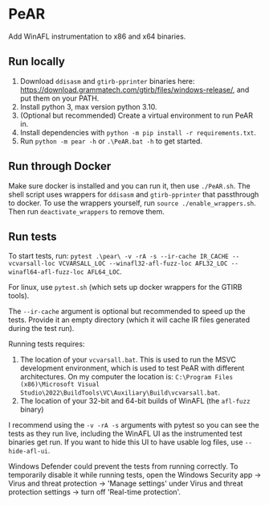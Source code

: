 # PeAR

Add WinAFL instrumentation to x86 and x64 binaries.


## Run locally
1. Download `ddisasm` and `gtirb-pprinter` binaries here: https://download.grammatech.com/gtirb/files/windows-release/, and put them on your PATH.
2. Install python 3, max version python 3.10.
3. (Optional but recommended) Create a virtual environment to run PeAR in.
4. Install dependencies with `python -m pip install -r requirements.txt`.
3. Run `python -m pear -h` or `.\PeAR.bat -h` to get started.

## Run through Docker
Make sure docker is installed and you can run it, then use `./PeAR.sh`. The shell script uses wrappers for `ddisasm` and `gtirb-pprinter` that passthrough to docker.
To use the wrappers yourself, run `source ./enable_wrappers.sh`. Then run `deactivate_wrappers` to remove them.

## Run tests
To start tests, run: `pytest .\pear\ -v -rA -s --ir-cache IR_CACHE --vcvarsall-loc VCVARSALL_LOC --winafl32-afl-fuzz-loc AFL32_LOC --winafl64-afl-fuzz-loc AFL64_LOC`.

For linux, use `pytest.sh` (which sets up docker wrappers for the GTIRB tools).

The `--ir-cache` argument is optional but recommended to speed up the tests.
Provide it an empty directory (which it will cache IR files generated during
the test run).


Running tests requires:
1. The location of your `vcvarsall.bat`. This is used to run the MSVC
development environment, which is used to test PeAR with different
architectures. On my computer the location is:
`C:\Program Files (x86)\Microsoft Visual Studio\2022\BuildTools\VC\Auxiliary\Build\vcvarsall.bat`.
2. The location of your 32-bit and 64-bit builds of WinAFL (the `afl-fuzz`
binary)

I recommend using the `-v -rA -s` arguments with pytest so you can see the tests
as they run live, including the WinAFL UI as the instrumented test binaries get
run. If you want to hide this UI to have usable log files, use `--hide-afl-ui`.

Windows Defender could prevent the tests from running correctly. To temporarily
disable it while running tests, open the Windows Security app -> Virus and
threat protection -> 'Manage settings' under Virus and threat protection
settings -> turn off 'Real-time protection'.
